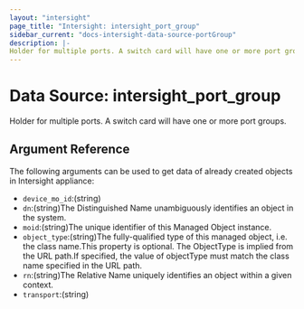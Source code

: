 ```yaml
---
layout: "intersight"
page_title: "Intersight: intersight_port_group"
sidebar_current: "docs-intersight-data-source-portGroup"
description: |-
Holder for multiple ports. A switch card will have one or more port groups.
---
```


# Data Source: intersight_port_group
Holder for multiple ports. A switch card will have one or more port groups.
## Argument Reference
The following arguments can be used to get data of already created objects in Intersight appliance:
* `device_mo_id`:(string)
* `dn`:(string)The Distinguished Name unambiguously identifies an object in the system.
* `moid`:(string)The unique identifier of this Managed Object instance.
* `object_type`:(string)The fully-qualified type of this managed object, i.e. the class name.This property is optional. The ObjectType is implied from the URL path.If specified, the value of objectType must match the class name specified in the URL path.
* `rn`:(string)The Relative Name uniquely identifies an object within a given context.
* `transport`:(string)
